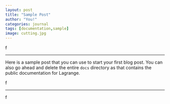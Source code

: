 ```yaml
---
layout: post
title: "Sample Post"
author: "You!"
categories: journal
tags: [documentation,sample]
image: cutting.jpg
---
```

<span class="logof">f</span>
<hr/>

Here is a sample post that you can use to start your first blog post. You can also go ahead and delete the entire `docs` directory as that contains the public documentation for Lagrange.


<div class='square-box'>
    <div class='square-content'><div><span>f</span></div></div>
</div>
 <p/>
<hr/>

<div class='square-box'>
    <div class='square-content'><div><span style="font-style: normal !important;">f</span></div></div>
</div>
